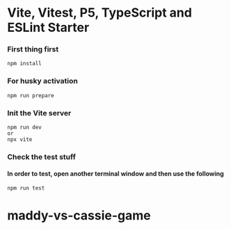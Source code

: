 # Vite, Vitest, P5, TypeScript and ESLint Starter

### First thing first
```
npm install
```

### For husky activation
```
npm run prepare
```

### Init the Vite server
```
npm run dev
or
npx vite
```

### Check the test stuff
#### In order to test, open another terminal window and then use the following
```
npm run test
```
# maddy-vs-cassie-game

